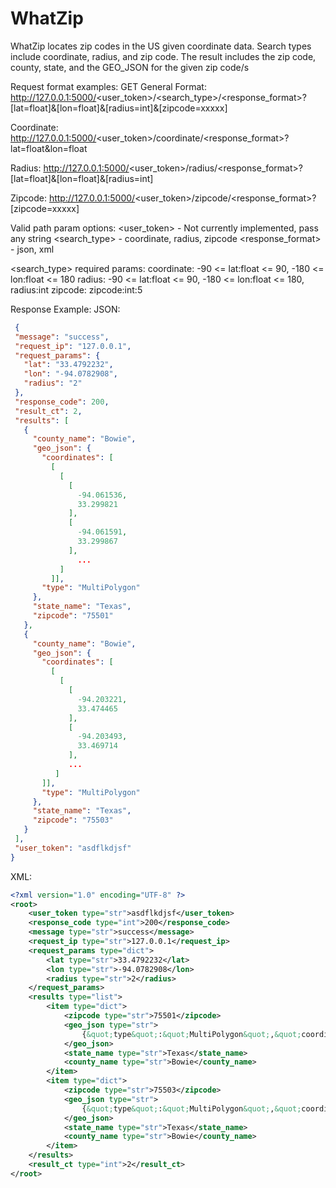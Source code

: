 # WhatZip
WhatZip locates zip codes in the US given coordinate data. Search types include coordinate, radius, and zip code. The result includes the zip code, county, state, and the GEO_JSON for the given zip code/s


Request format examples: GET
  General Format: http://127.0.0.1:5000/<user_token>/<search_type>/<response_format>?[lat=float]&[lon=float]&[radius=int]&[zipcode=xxxxx]
  
  Coordinate: http://127.0.0.1:5000/<user_token>/coordinate/<response_format>?lat=float&lon=float
  
  Radius: http://127.0.0.1:5000/<user_token>/radius/<response_format>?[lat=float]&[lon=float]&[radius=int]
  
  Zipcode: http://127.0.0.1:5000/<user_token>/zipcode/<response_format>?[zipcode=xxxxx]
  
  
Valid path param options:
  <user_token>      - Not currently implemented, pass any string
  <search_type>     - coordinate, radius, zipcode
  <response_format> - json, xml
  
<search_type> required params:
  coordinate:   -90 <= lat:float <= 90, -180 <= lon:float <= 180
  radius:       -90 <= lat:float <= 90, -180 <= lon:float <= 180, radius:int
  zipcode:      zipcode:int:5


Response Example:
 JSON:
 ```json
  {
  "message": "success",
  "request_ip": "127.0.0.1",
  "request_params": {
    "lat": "33.4792232",
    "lon": "-94.0782908",
    "radius": "2"
  },
  "response_code": 200,
  "result_ct": 2,
  "results": [
    {
      "county_name": "Bowie",
      "geo_json": {
        "coordinates": [
          [
            [
              [
                -94.061536,
                33.299821
              ],
              [
                -94.061591,
                33.299867
              ],
                ...
            ]
          ]],
        "type": "MultiPolygon"
      },
      "state_name": "Texas",
      "zipcode": "75501"
    },
    {
      "county_name": "Bowie",
      "geo_json": {
        "coordinates": [
          [
            [
              [
                -94.203221,
                33.474465
              ],
              [
                -94.203493,
                33.469714
              ],
              ...
           ]
        ]],
        "type": "MultiPolygon"
      },
      "state_name": "Texas",
      "zipcode": "75503"
    }
  ],
  "user_token": "asdflkdjsf"
}
```
XML:
```xml
<?xml version="1.0" encoding="UTF-8" ?>
<root>
	<user_token type="str">asdflkdjsf</user_token>
	<response_code type="int">200</response_code>
	<message type="str">success</message>
	<request_ip type="str">127.0.0.1</request_ip>
	<request_params type="dict">
		<lat type="str">33.4792232</lat>
		<lon type="str">-94.0782908</lon>
		<radius type="str">2</radius>
	</request_params>
	<results type="list">
		<item type="dict">
			<zipcode type="str">75501</zipcode>
			<geo_json type="str">
				{&quot;type&quot;:&quot;MultiPolygon&quot;,&quot;coordinates&quot;:[[[[-94.061536,33.299821],[-94.061591,33.299867],...]]]]}
			</geo_json>
			<state_name type="str">Texas</state_name>
			<county_name type="str">Bowie</county_name>
		</item>
		<item type="dict">
			<zipcode type="str">75503</zipcode>
			<geo_json type="str">
				{&quot;type&quot;:&quot;MultiPolygon&quot;,&quot;coordinates&quot;:[[[[-94.203221,33.474465],[-94.203493,33.469714],...]]]]}
			</geo_json>
			<state_name type="str">Texas</state_name>
			<county_name type="str">Bowie</county_name>
		</item>
	</results>
	<result_ct type="int">2</result_ct>
</root>
```
